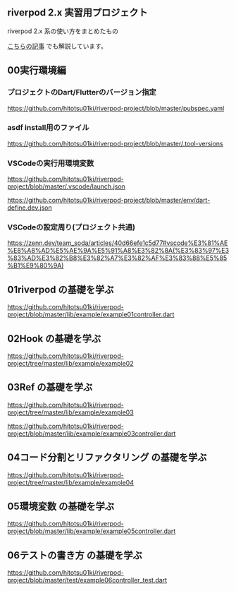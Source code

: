 ## riverpod 2.x 実習用プロジェクト

riverpod 2.x 系の使い方をまとめたもの

[こちらの記事](https://zenn.dev/team_soda/articles/40d66efe1c5d77#%E3%81%94%E3%81%82%E3%81%84%E3%81%95%E3%81%A4) でも解説しています。

## 00実行環境編
### プロジェクトのDart/Flutterのバージョン指定

https://github.com/hitotsu01ki/riverpod-project/blob/master/pubspec.yaml


### asdf install用のファイル

https://github.com/hitotsu01ki/riverpod-project/blob/master/.tool-versions


### VSCodeの実行用環境変数

https://github.com/hitotsu01ki/riverpod-project/blob/master/.vscode/launch.json

https://github.com/hitotsu01ki/riverpod-project/blob/master/env/dart-define.dev.json


### VSCodeの設定周り(プロジェクト共通)

https://zenn.dev/team_soda/articles/40d66efe1c5d77#vscode%E3%81%AE%E8%A8%AD%E5%AE%9A%E5%91%A8%E3%82%8A(%E3%83%97%E3%83%AD%E3%82%B8%E3%82%A7%E3%82%AF%E3%83%88%E5%85%B1%E9%80%9A)


## 01riverpod の基礎を学ぶ

https://github.com/hitotsu01ki/riverpod-project/blob/master/lib/example/example01controller.dart


## 02Hook の基礎を学ぶ

https://github.com/hitotsu01ki/riverpod-project/tree/master/lib/example/example02


## 03Ref の基礎を学ぶ

https://github.com/hitotsu01ki/riverpod-project/tree/master/lib/example/example03

https://github.com/hitotsu01ki/riverpod-project/blob/master/lib/example/example03controller.dart


## 04コード分割とリファクタリング の基礎を学ぶ

https://github.com/hitotsu01ki/riverpod-project/tree/master/lib/example/example04


## 05環境変数 の基礎を学ぶ

https://github.com/hitotsu01ki/riverpod-project/blob/master/lib/example/example05controller.dart


## 06テストの書き方 の基礎を学ぶ

https://github.com/hitotsu01ki/riverpod-project/blob/master/test/example06controller_test.dart

